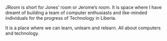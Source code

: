 JRoom is short for Jones’ room or Jerome’s room. It is space where I have dreamt of building a team of computer enthusiasts and like-minded individuals for the progress of Technology in Liberia. 

It is a place where we can learn, unlearn and relearn. All about computers and technology.
